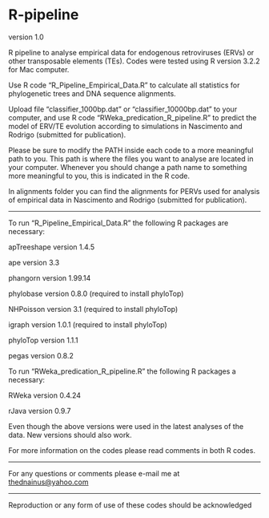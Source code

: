 # R-pipeline
version 1.0

R pipeline to analyse empirical data for endogenous retroviruses (ERVs) or other transposable elements (TEs). Codes were tested using R version 3.2.2 for Mac computer.

Use R code “R_Pipeline_Empirical_Data.R” to calculate all statistics for phylogenetic trees and DNA sequence alignments.

Upload file “classifier_1000bp.dat” or “classifier_10000bp.dat” to your computer, and use R code “RWeka_predication_R_pipeline.R” to predict the model of ERV/TE evolution according to simulations in Nascimento and Rodrigo (submitted for publication). 

Please be sure to modify the PATH inside each code to a more meaningful path to you. This path is where the files you want to analyse are located in your computer. Whenever you should change a path name to something more meaningful to you, this is indicated in the R code.

In alignments folder you can find the alignments for PERVs used for analysis of empirical data in Nascimento and Rodrigo (submitted for publication).

-------------------------

To run “R_Pipeline_Empirical_Data.R” the following R packages are necessary:

apTreeshape version 1.4.5

ape version 3.3

phangorn version 1.99.14

phylobase version 0.8.0 (required to install phyloTop)

NHPoisson version 3.1 (required to install phyloTop)

igraph version 1.0.1 (required to install phyloTop)

phyloTop version 1.1.1

pegas version 0.8.2



To run “RWeka_predication_R_pipeline.R” the following R packages a necessary:

RWeka version 0.4.24

rJava version 0.9.7

Even though the above versions were used in the latest analyses of the data. New versions should also work.

For more information on the codes please read comments in both R codes.

-------------------------

For any questions or comments please e-mail me at thednainus@yahoo.com


-------------------------

Reproduction or any form of use of these codes should be acknowledged
